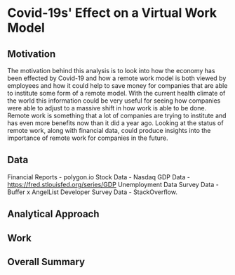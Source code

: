# Covid-19s' Effect on a Virtual Work Model

## Motivation
The motivation behind this analysis is to look into how the economy has been effected by Covid-19 and how a remote work model is both viewed by employees and how it could help to save money for companies that are able to institute some form of a remote model. With the current health climate of the world this information could be very useful for seeing how companies were able to adjust to a massive shift in how work is able to be done. Remote work is something that a lot of companies are trying to institute and has even more benefits now than it did a year ago. Looking at the status of remote work, along with financial data, could produce insights into the importance of remote work for companies in the future.
## Data
Financial Reports - polygon.io 
Stock Data - Nasdaq
GDP Data - https://fred.stlouisfed.org/series/GDP
Unemployment Data
Survey Data - Buffer x AngelList 
Developer Survey Data - StackOverflow. 
## Analytical Approach

## Work

## Overall Summary 





  
